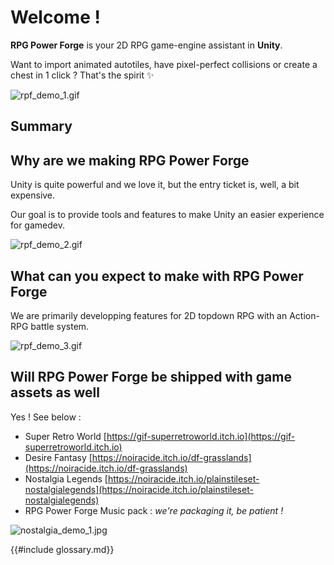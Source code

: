 # Welcome !
**RPG Power Forge** is your 2D RPG game-engine assistant in **Unity**.

Want to import animated autotiles, have pixel-perfect collisions or create a chest in 1 click ? That's the spirit ✨

![rpf_demo_1.gif](./../media/front_page/rpf_demo_1.gif)

## Summary

## Why are we making RPG Power Forge

Unity is quite powerful and we love it, but the entry ticket is, well, a bit expensive.

Our goal is to provide tools and features to make Unity an easier experience for gamedev.

![rpf_demo_2.gif](./../media/front_page/rpf_demo_2.gif)

## What can you expect to make with RPG Power Forge

We are primarily developping features for 2D topdown RPG with an Action-RPG battle system.

![rpf_demo_3.gif](./../media/front_page/rpf_demo_3.gif)

## Will RPG Power Forge be shipped with game assets as well

Yes ! See below :

- Super Retro World
[https://gif-superretroworld.itch.io](https://gif-superretroworld.itch.io)
- Desire Fantasy
[https://noiracide.itch.io/df-grasslands](https://noiracide.itch.io/df-grasslands)
- Nostalgia Legends
[https://noiracide.itch.io/plainstileset-nostalgialegends](https://noiracide.itch.io/plainstileset-nostalgialegends)
- RPG Power Forge Music pack : *we're packaging it, be patient !*

![nostalgia_demo_1.jpg](./../media/front_page/nostalgia_demo_1.jpg)

{{#include glossary.md}}